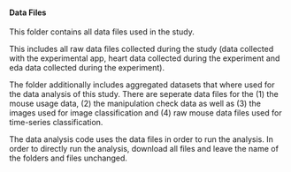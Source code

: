 <h4>Data Files</h4>

This folder contains all data files used in the study.

This includes all raw data files collected during the study (data collected with the experimental app, heart data collected during the experiment and eda data collected during the experiment).

The folder additionally includes aggregated datasets that where used for the data analysis of this study. There are seperate data files for the (1) the mouse usage data, (2) the manipulation check data as well as (3) the images used for image classification and (4) raw mouse data files used for time-series classification.

The data analysis code uses the data files in order to run the analysis. In order to directly run the analysis, download all files and leave the name of the folders and files unchanged.
